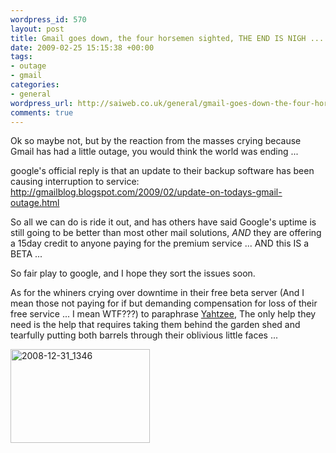 ```yaml
--- 
wordpress_id: 570
layout: post
title: Gmail goes down, the four horsemen sighted, THE END IS NIGH ...
date: 2009-02-25 15:15:38 +00:00
tags: 
- outage
- gmail
categories: 
- general
wordpress_url: http://saiweb.co.uk/general/gmail-goes-down-the-four-horsemen-sighted-the-end-is-nigh
comments: true
---
```

Ok so maybe not, but by the reaction from the masses crying because Gmail has had a little outage, you would think the world was ending ...

google's official reply is that an update to their backup software has been causing interruption to service: <a href="http://gmailblog.blogspot.com/2009/02/update-on-todays-gmail-outage.html">http://gmailblog.blogspot.com/2009/02/update-on-todays-gmail-outage.html</a>

So all we can do is ride it out, and has others have said Google's uptime is still going to be better than most other mail solutions, _AND_ they are offering a 15day credit to anyone paying for the premium service ... AND this IS a BETA ...

So fair play to google, and I hope they sort the issues soon.

As for the whiners crying over downtime in their free beta server (And I mean those not paying for if but demanding compensation for loss of their free service ... I mean WTF???) to paraphrase <a href="http://www.escapistmagazine.com/videos/view/zero-punctuation">Yahtzee</a>, The only help they need is the help that requires taking them behind the garden shed and tearfully putting both barrels through their oblivious little faces ... 

<img src="http://blog.oneiroi.co.uk/uploads/2009/02/2008-12-31_1346.png" alt="2008-12-31_1346" title="2008-12-31_1346" width="223" height="150" class="alignnone size-full wp-image-575" />



